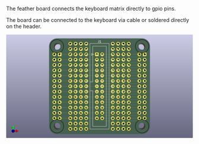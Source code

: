 The feather board connects the keyboard matrix directly to gpio pins.

The board can be connected to the keyboard via cable or soldered
directly on the header.

![alt text](feather-board.png)
